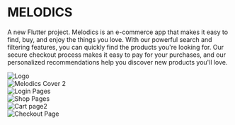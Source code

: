 # MELODICS

A new Flutter project.
Melodics is an e-commerce app that makes it easy to find, buy, and enjoy the things you love. With our powerful search and filtering features, you can quickly find the products you're looking for. Our secure checkout process makes it easy to pay for your purchases, and our personalized recommendations help you discover new products you'll love.

![Logo](https://github.com/kimoo112/Melodics/assets/130873071/8b984675-b415-44ae-bd75-954de9c65875)
<br>
![Melodics Cover 2](https://github.com/kimoo112/Melodics/assets/130873071/b37247f9-a862-41d8-a05c-3800f673977f)
<br>
![Login Pages](https://github.com/kimoo112/Melodics/assets/130873071/6425ec56-8a8d-4c16-adbb-0686432cee20)
<br>
![Shop Pages](https://github.com/kimoo112/Melodics/assets/130873071/fcef9020-3cbd-44f5-80cb-5fc6d6446562)
<br>
![Cart page2](https://github.com/kimoo112/Melodics/assets/130873071/1524dd9e-3f8b-4d8a-994d-05ce0405e019)
<br>
![Checkout Page](https://github.com/kimoo112/Melodics/assets/130873071/d9939e86-5292-4eae-b64c-3059802a459f)
